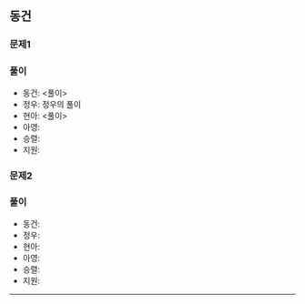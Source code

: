 ## 동건

### 문제1

### 풀이
- 동건: <풀이>
- 정우: 정우의 풀이
- 현아: <풀이>
- 아영:
- 승렬:
- 지원:

### 문제2

### 풀이
- 동건:
- 정우: 
- 현아:
- 아영:
- 승렬:
- 지원:
---

